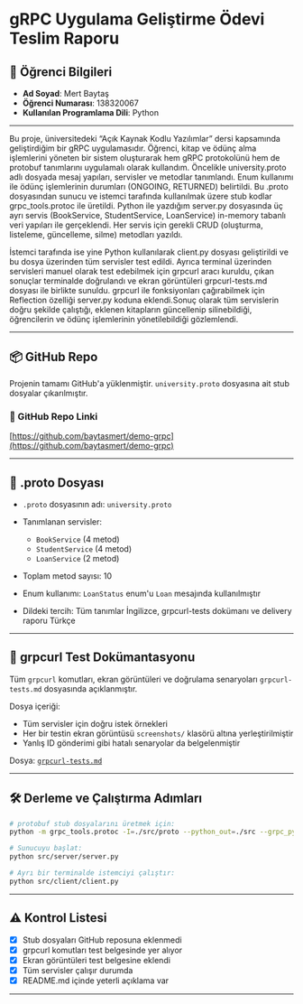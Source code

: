 # gRPC Uygulama Geliştirme Ödevi Teslim Raporu

## 👤 Öğrenci Bilgileri

* **Ad Soyad**: Mert Baytaş
* **Öğrenci Numarası**: 138320067
* **Kullanılan Programlama Dili**: Python

---

Bu proje, üniversitedeki “Açık Kaynak Kodlu Yazılımlar” dersi kapsamında geliştirdiğim bir gRPC uygulamasıdır. Öğrenci, kitap ve ödünç alma işlemlerini yöneten bir sistem oluşturarak hem gRPC protokolünü hem de protobuf tanımlarını uygulamalı olarak kullandım. Öncelikle university.proto adlı dosyada mesaj yapıları, servisler ve metodlar tanımlandı. Enum kullanımı ile ödünç işlemlerinin durumları (ONGOING, RETURNED) belirtildi. Bu .proto dosyasından sunucu ve istemci tarafında kullanılmak üzere stub kodlar grpc_tools.protoc ile üretildi. Python ile yazdığım server.py dosyasında üç ayrı servis (BookService, StudentService, LoanService) in-memory tabanlı veri yapıları ile gerçeklendi. Her servis için gerekli CRUD (oluşturma, listeleme, güncelleme, silme) metodları yazıldı.

İstemci tarafında ise yine Python kullanılarak client.py dosyası geliştirildi ve bu dosya üzerinden tüm servisler test edildi. Ayrıca terminal üzerinden servisleri manuel olarak test edebilmek için grpcurl aracı kuruldu,  çıkan sonuçlar terminalde doğrulandı ve ekran görüntüleri grpcurl-tests.md dosyası ile birlikte sunuldu. grpcurl ile fonksiyonları çağırabilmek için Reflection özelliği server.py koduna eklendi.Sonuç olarak tüm servislerin doğru şekilde çalıştığı, eklenen kitapların güncellenip silinebildiği, öğrencilerin ve ödünç işlemlerinin yönetilebildiği gözlemlendi.

---

## 📦 GitHub Repo

Projenin tamamı GitHub'a yüklenmiştir. `university.proto` dosyasına ait stub dosyalar çıkarılmıştır.

### 🔗 GitHub Repo Linki

[https://github.com/baytasmert/demo-grpc](https://github.com/baytasmert/demo-grpc)

---

## 📄 .proto Dosyası

* `.proto` dosyasının adı: `university.proto`
* Tanımlanan servisler:

  * `BookService` (4 metod)
  * `StudentService` (4 metod)
  * `LoanService` (2 metod)
* Toplam metod sayısı: 10
* Enum kullanımı: `LoanStatus` enum'u `Loan` mesajında kullanılmıştır
* Dildeki tercih: Tüm tanımlar İngilizce, grpcurl-tests dokümanı ve delivery raporu Türkçe

---

## 🧪 grpcurl Test Dokümantasyonu

Tüm `grpcurl` komutları, ekran görüntüleri ve doğrulama senaryoları `grpcurl-tests.md` dosyasında açıklanmıştır.

Dosya içeriği:

* Tüm servisler için doğru istek örnekleri
* Her bir testin ekran görüntüsü `screenshots/` klasörü altına yerleştirilmiştir
* Yanlış ID gönderimi gibi hatalı senaryolar da belgelenmiştir

Dosya: [`grpcurl-tests.md`](https://github.com/baytasmert/demo-grpc/blob/main/grpcurl-tests.md)

---

## 🛠️ Derleme ve Çalıştırma Adımları

```bash
# protobuf stub dosyalarını üretmek için:
python -m grpc_tools.protoc -I=./src/proto --python_out=./src --grpc_python_out=./src ./src/proto/university.proto

# Sunucuyu başlat:
python src/server/server.py

# Ayrı bir terminalde istemciyi çalıştır:
python src/client/client.py
```

---

## ⚠️ Kontrol Listesi

* [x] Stub dosyaları GitHub reposuna eklenmedi
* [x] grpcurl komutları test belgesinde yer alıyor
* [x] Ekran görüntüleri test belgesine eklendi
* [x] Tüm servisler çalışır durumda
* [x] README.md içinde yeterli açıklama var

---


